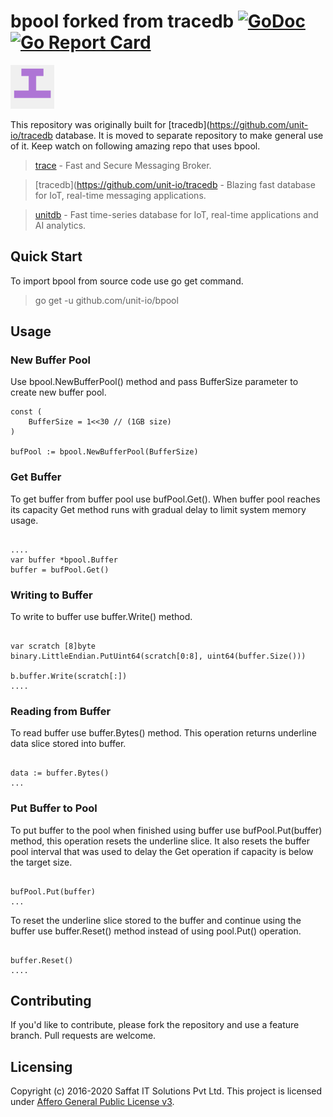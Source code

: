 # bpool forked from tracedb [![GoDoc](https://godoc.org/github.com/unit-io/tracedb?status.svg)](https://godoc.org/github.com/unit-io/tracedb) [![Go Report Card](https://goreportcard.com/badge/github.com/unit-io/tracedb)](https://goreportcard.com/report/github.com/unit-io/tracedb)

<p align="left">
  <img src="tracedb.png" width="70" alt="bpool" title="bpool: Buffer pool with capacity in order to prevent from excess memory usage and CPU trashing"> 
</p>

This repository was originally built for [tracedb](https://github.com/unit-io/tracedb database. It is moved to separate repository to make general use of it. Keep watch on following amazing repo that uses bpool.

> [trace](https://github.com/unit-io/trace) - Fast and Secure Messaging Broker.

> [tracedb](https://github.com/unit-io/tracedb - Blazing fast database for IoT, real-time messaging applications.

> [unitdb](https://github.com/unit-io/unitdb) - Fast time-series database for IoT, real-time applications and AI analytics.


## Quick Start
To import bpool from source code use go get command.

> go get -u github.com/unit-io/bpool

## Usage

### New Buffer Pool
Use bpool.NewBufferPool() method and pass BufferSize parameter to create new buffer pool.

```
const (
    BufferSize = 1<<30 // (1GB size)
)

bufPool := bpool.NewBufferPool(BufferSize)

```

### Get Buffer
To get buffer from buffer pool use bufPool.Get(). When buffer pool reaches its capacity Get method runs with gradual delay to limit system memory usage.

```

....
var buffer *bpool.Buffer
buffer = bufPool.Get()

```

### Writing to Buffer
To write to buffer use buffer.Write() method.

```

var scratch [8]byte
binary.LittleEndian.PutUint64(scratch[0:8], uint64(buffer.Size()))

b.buffer.Write(scratch[:])
....

```

### Reading from Buffer
To read buffer use buffer.Bytes() method. This operation returns underline data slice stored into buffer.

```

data := buffer.Bytes()
...

```

### Put Buffer to Pool
To put buffer to the pool when finished using buffer use bufPool.Put(buffer) method, this operation resets the underline slice. It also resets the buffer pool interval that was used to delay the Get operation if capacity is below the target size.

```

bufPool.Put(buffer)
...

```

To reset the underline slice stored to the buffer and continue using the buffer use buffer.Reset() method instead of using pool.Put() operation.

```

buffer.Reset()
....

```


## Contributing
If you'd like to contribute, please fork the repository and use a feature branch. Pull requests are welcome.

## Licensing
Copyright (c) 2016-2020 Saffat IT Solutions Pvt Ltd. This project is licensed under [Affero General Public License v3](https://github.com/unit-io/tracedb/blob/master/LICENSE).
